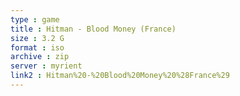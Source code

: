 ```yaml
---
type : game
title : Hitman - Blood Money (France)
size : 3.2 G
format : iso
archive : zip
server : myrient
link2 : Hitman%20-%20Blood%20Money%20%28France%29
---
```


